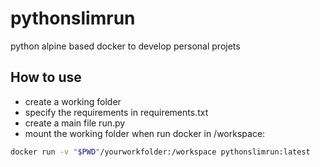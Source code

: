 # pythonslimrun

python alpine based docker to develop personal projets


## How to use

- create a working folder
- specify the requirements in requirements.txt
- create a main file run.py
- mount the working folder when run docker in /workspace:

```bash
docker run -v "$PWD"/yourworkfolder:/workspace pythonslimrun:latest
```